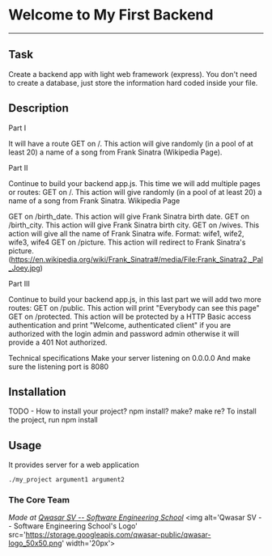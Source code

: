 # Welcome to My First Backend
***

## Task
Create a backend app with light web framework (express).
You don't need to create a database, just store the information hard coded inside your file.

## Description
Part I

It will have a route GET on /. This action will give randomly (in a pool of at least 20) a name of a song from Frank Sinatra (Wikipedia Page).

Part II

Continue to build your backend app.js.
This time we will add multiple pages or routes:
GET on /. This action will give randomly (in a pool of at least 20) a name of a song from Frank Sinatra.
Wikipedia Page

GET on /birth_date. This action will give Frank Sinatra birth date.
GET on /birth_city. This action will give Frank Sinatra birth city.
GET on /wives. This action will give all the name of Frank Sinatra wife.
Format: wife1, wife2, wife3, wife4
GET on /picture. This action will redirect to Frank Sinatra's picture.
(https://en.wikipedia.org/wiki/Frank_Sinatra#/media/File:Frank_Sinatra2,_Pal_Joey.jpg)

Part III

Continue to build your backend app.js, in this last part we will add two more routes:
GET on /public. This action will print "Everybody can see this page"
GET on /protected. This action will be protected by a HTTP Basic access authentication and print "Welcome, authenticated client" 
if you are authorized with the login admin and password admin otherwise it will provide a 401 Not authorized.

Technical specifications
Make your server listening on 0.0.0.0
And make sure the listening port is 8080

## Installation
TODO - How to install your project? npm install? make? make re?
To install the project, run npm install <project name>

## Usage
It provides server for a web application
```
./my_project argument1 argument2
```

### The Core Team


<span><i>Made at <a href='https://qwasar.io'>Qwasar SV -- Software Engineering School</a></i></span>
<span><img alt='Qwasar SV -- Software Engineering School's Logo' src='https://storage.googleapis.com/qwasar-public/qwasar-logo_50x50.png' width='20px'></span>

